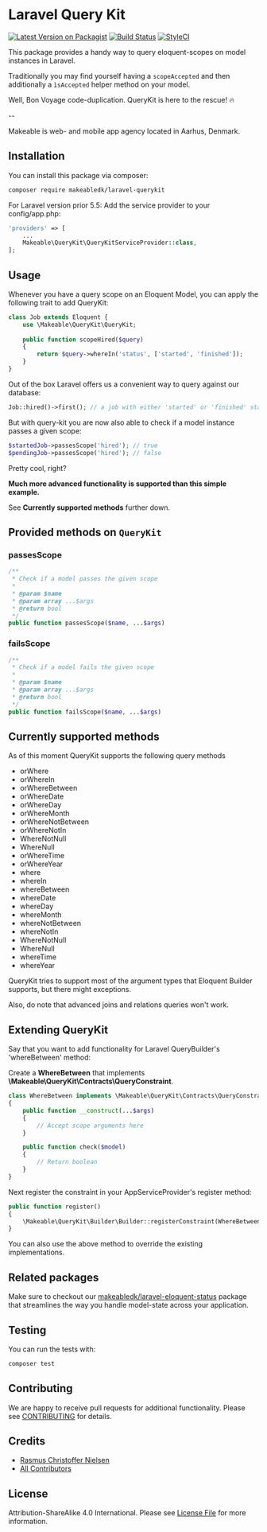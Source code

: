 

# Laravel Query Kit

[![Latest Version on Packagist](https://img.shields.io/packagist/v/makeabledk/laravel-querykit.svg?style=flat-square)](https://packagist.org/packages/makeabledk/laravel-querykit)
[![Build Status](https://img.shields.io/travis/makeabledk/laravel-query-kit/master.svg?style=flat-square)](https://travis-ci.org/makeabledk/laravel-query-kit)
[![StyleCI](https://styleci.io/repos/95551114/shield?branch=master)](https://styleci.io/repos/95551114)

This package provides a handy way to query eloquent-scopes on model instances in Laravel.

Traditionally you may find yourself having a `scopeAccepted` and then additionally a `ìsAccepted` helper method on your model. 

Well, Bon Voyage code-duplication. QueryKit is here to the rescue! 🔥

--

Makeable is web- and mobile app agency located in Aarhus, Denmark.

## Installation

You can install this package via composer:

``` bash
composer require makeabledk/laravel-querykit
```

For Laravel version prior 5.5: Add the service provider to your config/app.php:

```php
'providers' => [
    ...
    Makeable\QueryKit\QueryKitServiceProvider::class,
];
```

## Usage

Whenever you have a query scope on an Eloquent Model, you can apply the following trait to add QueryKit:

```php
class Job extends Eloquent {
    use \Makeable\QueryKit\QueryKit;
    
    public function scopeHired($query)
    {
        return $query->whereIn('status', ['started', 'finished']);
    }
}
```
Out of the box Laravel offers us a convenient way to query against our database:

```php
Job::hired()->first(); // a job with either 'started' or 'finished' status
```

But with query-kit you are now also able to check if a model instance passes a given scope:

```php
$startedJob->passesScope('hired'); // true
$pendingJob->passesScope('hired'); // false
```

Pretty cool, right?

**Much more advanced functionality is supported than this simple example.**

See **Currently supported methods** further down.

## Provided methods on `QueryKit` 

### passesScope
```php
/**
 * Check if a model passes the given scope
 * 
 * @param $name
 * @param array ...$args
 * @return bool
 */
public function passesScope($name, ...$args)
```

### failsScope
```php
/**
 * Check if a model fails the given scope
 * 
 * @param $name
 * @param array ...$args
 * @return bool
 */
public function failsScope($name, ...$args)
```

## Currently supported methods

As of this moment QueryKit supports the following query methods

- orWhere
- orWhereIn
- orWhereBetween
- orWhereDate
- orWhereDay
- orWhereMonth
- orWhereNotBetween
- orWhereNotIn
- WhereNotNull
- WhereNull
- orWhereTime
- orWhereYear
- where
- whereIn
- whereBetween
- whereDate
- whereDay
- whereMonth
- whereNotBetween
- whereNotIn
- WhereNotNull
- WhereNull
- whereTime
- whereYear

QueryKit tries to support most of the argument types that Eloquent Builder supports, but there might exceptions.

Also, do note that advanced joins and relations queries won't work.

## Extending QueryKit

Say that you want to add functionality for Laravel QueryBuilder's 'whereBetween' method:

Create a **WhereBetween** that implements **\Makeable\QueryKit\Contracts\QueryConstraint**.

```php
class WhereBetween implements \Makeable\QueryKit\Contracts\QueryConstraint
{
    public function __construct(...$args)
    {
        // Accept scope arguments here
    }

    public function check($model)
    {
        // Return boolean
    }
}

```

Next register the constraint in your AppServiceProvider's register method:

```php
public function register()
{
    \Makeable\QueryKit\Builder\Builder::registerConstraint(WhereBetween::class);
}
```

You can also use the above method to override the existing implementations.

## Related packages

Make sure to checkout our [makeabledk/laravel-eloquent-status](https://github.com/makeabledk/laravel-eloquent-status) package that streamlines the way you handle model-state across your application.

## Testing

You can run the tests with:

```bash
composer test
```

## Contributing

We are happy to receive pull requests for additional functionality. Please see [CONTRIBUTING](CONTRIBUTING.md) for details.

## Credits

- [Rasmus Christoffer Nielsen](https://github.com/rasmuscnielsen)
- [All Contributors](../../contributors)

## License

Attribution-ShareAlike 4.0 International. Please see [License File](LICENSE.md) for more information.
